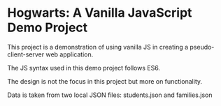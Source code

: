 # Hogwarts: A Vanilla JavaScript Demo Project

This project is a demonstration of using vanilla JS in creating a pseudo-client-server web application.

The JS syntax used in this demo project follows ES6.

The design is not the focus in this project but more on functionality.

Data is taken from two local JSON files: students.json and families.json